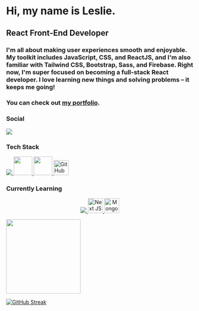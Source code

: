 <h1>Hi, my name is Leslie.</h1>

<h2>React Front-End Developer</h2>

<h3>I'm all about making user experiences smooth and enjoyable. My toolkit includes JavaScript, CSS, and ReactJS, and I'm also familiar with Tailwind CSS, Bootstrap, Sass, and Firebase. Right now, I'm super focused on becoming a full-stack React developer. I love learning new things and solving problems – it keeps me going!</h3>

<h3>You can check out <a href="https://leslie-lopez-anaya.netlify.app/">my portfolio</a>.</h3>

### Social

<a href="https://www.linkedin.com/in/leslie-lopez-anaya-1315lcla2125/">
<img src="https://skillicons.dev/icons?i=linkedin" />
</a>

### Tech Stack

  <a href="https://skillicons.dev">
    <img src="https://skillicons.dev/icons?i=js,react,css,tailwind,bootstrap,sass,firebase,git,vscode,ai,ps" />
    <img width="50px" height="50px" src="https://uxwing.com/wp-content/themes/uxwing/download/brands-and-social-media/indesign-icon.png" />
    <img width="50px" height="50px" src="https://uxwing.com/wp-content/themes/uxwing/download/brands-and-social-media/chatgpt-icon.png" />
    <img src="https://simpleicons.org/icons/githubcopilot.svg" alt="GitHub Copilot" width="40" height="40"/>

  </a>

### Currently Learning

<p align="center">
  <a href="https://skillicons.dev">
    <img src="https://skillicons.dev/icons?i=express,nodejs,postgres,redux,threejs,ts,prisma" /> 
    <img src="https://simpleicons.org/icons/nextdotjs.svg" alt="Next JS" width="40" height="40"/>
    <img src="https://simpleicons.org/icons/mongodb.svg" alt="MongoDB" width="40" height="40"/>
  </a>
</p>

<p>
  <img height=200 align="center" src="https://github-readme-stats.vercel.app/api/top-langs?username=LeslieLopez25&theme=holi&layout=compact&langs_count=8&card_width=320" />
</p>

[![GitHub Streak](https://streak-stats.demolab.com/?user=LeslieLopez25&theme=holi-theme)](https://git.io/streak-stats)

<!---
LeslieLopez25/LeslieLopez25 is a ✨ special ✨ repository because its `README.md` (this file) appears on your GitHub profile.
You can click the Preview link to take a look at your changes.
--->
